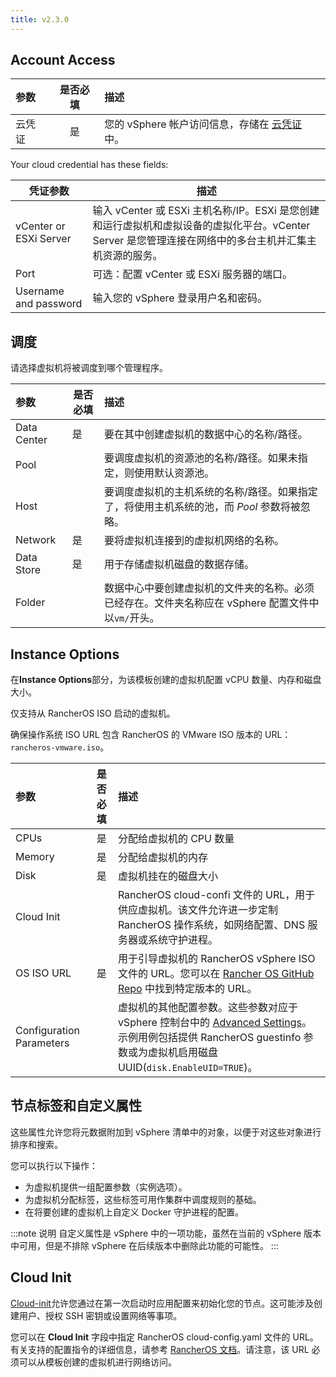 ```yaml
---
title: v2.3.0
---
```


## Account Access

| 参数   | 是否必填 | 描述                                                                                                   |
| :----- | :------: | :----------------------------------------------------------------------------------------------------- |
| 云凭证 |    是    | 您的 vSphere 帐户访问信息，存储在 [云凭证](/docs/rancher2/user-settings/cloud-credentials/_index) 中。 |

Your cloud credential has these fields:

| 凭证参数               | 描述                                                                                                                                                   |
| ---------------------- | ------------------------------------------------------------------------------------------------------------------------------------------------------ |
| vCenter or ESXi Server | 输入 vCenter 或 ESXi 主机名称/IP。ESXi 是您创建和运行虚拟机和虚拟设备的虚拟化平台。vCenter Server 是您管理连接在网络中的多台主机并汇集主机资源的服务。 |
| Port                   | 可选：配置 vCenter 或 ESXi 服务器的端口。                                                                                                              |
| Username and password  | 输入您的 vSphere 登录用户名和密码。                                                                                                                    |

## 调度

请选择虚拟机将被调度到哪个管理程序。

| 参数        | 是否必填 | 描述                                                                                               |
| :---------- | -------- | :------------------------------------------------------------------------------------------------- |
| Data Center | 是       | 要在其中创建虚拟机的数据中心的名称/路径。                                                          |
| Pool        |          | 要调度虚拟机的资源池的名称/路径。如果未指定，则使用默认资源池。                                    |
| Host        |          | 要调度虚拟机的主机系统的名称/路径。如果指定了，将使用主机系统的池，而 _Pool_ 参数将被忽略。        |
| Network     | 是       | 要将虚拟机连接到的虚拟机网络的名称。                                                               |
| Data Store  | 是       | 用于存储虚拟机磁盘的数据存储。                                                                     |
| Folder      |          | 数据中心中要创建虚拟机的文件夹的名称。必须已经存在。文件夹名称应在 vSphere 配置文件中以`vm/`开头。 |

## Instance Options

在**Instance Options**部分，为该模板创建的虚拟机配置 vCPU 数量、内存和磁盘大小。

仅支持从 RancherOS ISO 启动的虚拟机。

确保操作系统 ISO URL 包含 RancherOS 的 VMware ISO 版本的 URL：`rancheros-vmware.iso`。

| 参数                     | 是否必填 | 描述                                                                                                                                                                                                            |
| :----------------------- | :------: | :-------------------------------------------------------------------------------------------------------------------------------------------------------------------------------------------------------------- |
| CPUs                     |    是    | 分配给虚拟机的 CPU 数量                                                                                                                                                                                         |
| Memory                   |    是    | 分配给虚拟机的内存                                                                                                                                                                                              |
| Disk                     |    是    | 虚拟机挂在的磁盘大小                                                                                                                                                                                            |
| Cloud Init               |          | RancherOS cloud-confi 文件的 URL，用于供应虚拟机。该文件允许进一步定制 RancherOS 操作系统，如网络配置、DNS 服务器或系统守护进程。                                                                               |
| OS ISO URL               |    是    | 用于引导虚拟机的 RancherOS vSphere ISO 文件的 URL。您可以在 [Rancher OS GitHub Repo](https://github.com/rancher/os) 中找到特定版本的 URL。                                                                      |
| Configuration Parameters |          | 虚拟机的其他配置参数。这些参数对应于 vSphere 控制台中的 [Advanced Settings](https://kb.vmware.com/s/article/1016098)。示例用例包括提供 RancherOS guestinfo 参数或为虚拟机启用磁盘 UUID(`disk.EnableUID=TRUE`)。 |

## 节点标签和自定义属性

这些属性允许您将元数据附加到 vSphere 清单中的对象，以便于对这些对象进行排序和搜索。

您可以执行以下操作：

- 为虚拟机提供一组配置参数（实例选项）。
- 为虚拟机分配标签，这些标签可用作集群中调度规则的基础。
- 在将要创建的虚拟机上自定义 Docker 守护进程的配置。

:::note 说明
自定义属性是 vSphere 中的一项功能，虽然在当前的 vSphere 版本中可用，但是不排除 vSphere 在后续版本中删除此功能的可能性。
:::

## Cloud Init

[Cloud-init](https://cloudinit.readthedocs.io/en/latest/)允许您通过在第一次启动时应用配置来初始化您的节点。这可能涉及创建用户、授权 SSH 密钥或设置网络等事项。

您可以在 **Cloud Init** 字段中指定 RancherOS cloud-config.yaml 文件的 URL。有关支持的配置指令的详细信息，请参考 [RancherOS 文档](https://rancher.com/docs/os/v1.x/en/configuration/#cloud-config)。请注意，该 URL 必须可以从模板创建的虚拟机进行网络访问。

